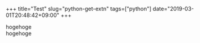 +++
title="Test"
slug="python-get-extn"
tags=["python"]
date="2019-03-01T20:48:42+09:00"
+++

hogehoge  
hogehoge  

